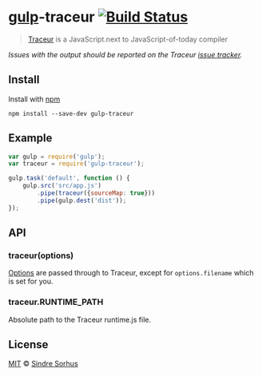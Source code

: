 # [gulp](https://github.com/wearefractal/gulp)-traceur [![Build Status](https://travis-ci.org/sindresorhus/gulp-traceur.png?branch=master)](https://travis-ci.org/sindresorhus/gulp-traceur)

> [Traceur](https://github.com/google/traceur-compiler) is a JavaScript.next to JavaScript-of-today compiler

*Issues with the output should be reported on the Traceur [issue tracker](https://github.com/google/traceur-compiler/issues).*


## Install

Install with [npm](https://npmjs.org/package/gulp-traceur)

```
npm install --save-dev gulp-traceur
```


## Example

```js
var gulp = require('gulp');
var traceur = require('gulp-traceur');

gulp.task('default', function () {
	gulp.src('src/app.js')
		.pipe(traceur({sourceMap: true}))
		.pipe(gulp.dest('dist'));
});
```


## API

### traceur(options)

[Options](https://github.com/google/traceur-compiler/issues/584) are passed through to Traceur, except for `options.filename` which is set for you.

### traceur.RUNTIME_PATH

Absolute path to the Traceur runtime.js file.


## License

[MIT](http://opensource.org/licenses/MIT) © [Sindre Sorhus](http://sindresorhus.com)
